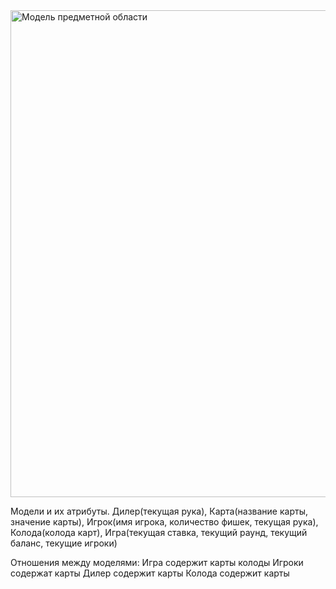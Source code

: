 <img width="779" alt="Модель предметной области" src="https://github.com/bashkov-01/rtippo/assets/52044554/19992e1b-aeca-4961-9fd1-54fc0165248d">







Модели и их атрибуты. 
Дилер(текущая рука), Карта(название карты, значение карты), Игрок(имя игрока, количество фишек, текущая рука), Колода(колода карт), Игра(текущая ставка, текущий раунд, текущий баланс, текущие игроки)

Отношения между моделями:
Игра содержит карты колоды
Игроки содержат карты
Дилер содержит карты
Колода содержит карты
